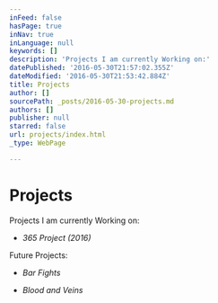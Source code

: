 ```yaml
---
inFeed: false
hasPage: true
inNav: true
inLanguage: null
keywords: []
description: 'Projects I am currently Working on:'
datePublished: '2016-05-30T21:57:02.355Z'
dateModified: '2016-05-30T21:53:42.884Z'
title: Projects
author: []
sourcePath: _posts/2016-05-30-projects.md
authors: []
publisher: null
starred: false
url: projects/index.html
_type: WebPage

---
```

# Projects

Projects I am currently Working on:

* _365 Project (2016)_

Future Projects:

* _Bar Fights_

* _Blood and Veins_